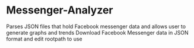 # Messenger-Analyzer
Parses JSON files that hold Facebook messenger data and allows user to generate graphs and trends
Download Facebook Messenger data in JSON format and edit rootpath to use
